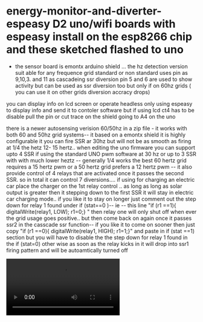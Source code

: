 # energy-monitor-and-diverter-espeasy D2 uno/wifi boards with espeasy install on the  esp8266 chip and  these sketched flashed to uno
- the sensor board is emontx arduino shield ...
the hz detection version suit able for any frequence grid  standard or non standard   uses  pin  as 9,10,3. and 11  as cascadeing ssr diversion
 pin 5 and 6 are used to  show  activity but can be used as ssr diversion too but only if on 60hz grids ( you can use it on other grids  diversion  accracy drops)
 
 you can display info on lcd screen or operate headless only using  espeasy to display info and send it to contoler software
  but if using  lcd  ct4  has to be disable  pull the pin or cut trace  on the shield going to A4 on the uno

there is a newer autosensing verision 60/50hz  in a  zip file - it works with both 60 and 50hz grid systems--   it  based on a emontx shield  it is highly configurable it you can  fire SSR ar 30hz   but will not be as smooth as firing at 1/4 the  hetz 12- 15 hertz..   when editing  the  uno firmware     you can support upto  4 SSR if using the standard UNO pwm  software at 30 hz
or  up to 3  SSR with  with much lower heztz   -- generally  1/4 works the best 60 hertz grid  requires a 15 hertz pwm  or a 50 hertz grid prefers a 12 hertz pwm  --   it also  provide control of 4 relays  that are activated once it  passes  the second  SSR.    so in total it  can control 7 diversions....  if using  for charging an electric car  place the charger on   the  1st relay  control .. as long as long as solar output  is greater then it stepping down to the first SSR  it will stay in electric  car charging mode.. if you like it to stay on longer just  comment out  the  step down for relay 1  found under if (stat==0 )-- ie -- this line  "if (r1 ==1){ digitalWrite(relay1, LOW); r1=0;} "   then  relay one will only shut off when ever the grid usage goes positive..  but  then come back on again once it  passes  ssr2 in the casscade ssr function-- if you like it to come on sooner  then  just copy "if (r1 ==0){ digitalWrite(relay1, HIGH); r1=1;}"   and paste in if (stat ==1) section but  you will have to disable the the step down  for relay 1  found in the  if (stat=0) other wise as soon as the relay kicks in  it will drop into ssr1 firing pattern and will be autoamtically turned off




![movie of energy monitor  sending data to espeasy firmware -- click raw to view ]( https://github.com/krywenko/energy-monitor-and-diverter-espeasy/blob/master/simplescreenrecorder-111.mp4)
